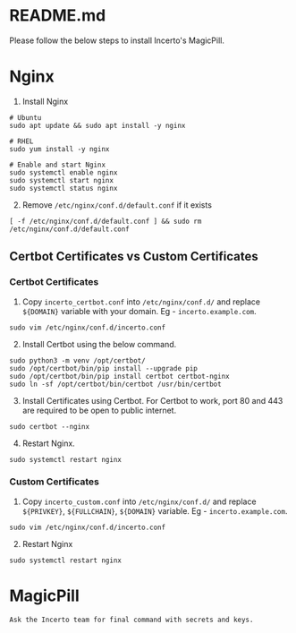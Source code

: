 # README.md

Please follow the below steps to install Incerto's MagicPill.

# Nginx

1. Install Nginx
```
# Ubuntu
sudo apt update && sudo apt install -y nginx

# RHEL
sudo yum install -y nginx

# Enable and start Nginx
sudo systemctl enable nginx
sudo systemctl start nginx
sudo systemctl status nginx
```

2. Remove `/etc/nginx/conf.d/default.conf` if it exists
```
[ -f /etc/nginx/conf.d/default.conf ] && sudo rm /etc/nginx/conf.d/default.conf
```

## Certbot Certificates vs Custom Certificates

### Certbot Certificates

1. Copy `incerto_certbot.conf` into `/etc/nginx/conf.d/` and replace `${DOMAIN}` variable with your domain. Eg - `incerto.example.com`.
```
sudo vim /etc/nginx/conf.d/incerto.conf
```

2. Install Certbot using the below command.
```
sudo python3 -m venv /opt/certbot/
sudo /opt/certbot/bin/pip install --upgrade pip
sudo /opt/certbot/bin/pip install certbot certbot-nginx
sudo ln -sf /opt/certbot/bin/certbot /usr/bin/certbot
```

3. Install Certificates using Certbot. For Certbot to work, port 80 and 443 are required to be open to public internet.
```
sudo certbot --nginx
```

4. Restart Nginx.
```
sudo systemctl restart nginx
```

### Custom Certificates

1. Copy `incerto_custom.conf` into `/etc/nginx/conf.d/` and replace `${PRIVKEY}`, `${FULLCHAIN}`, `${DOMAIN}` variable. Eg - `incerto.example.com`.
```
sudo vim /etc/nginx/conf.d/incerto.conf
```

2. Restart Nginx
```
sudo systemctl restart nginx
```

# MagicPill

```
Ask the Incerto team for final command with secrets and keys.
```
